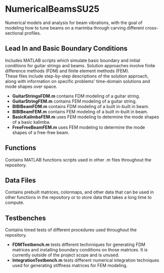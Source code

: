 # NumericalBeamsSU25
Numerical models and analysis for beam vibrations, with the goal of modeling how to tune beams on a marimba through carving different cross-sectional profiles.

## Lead In and Basic Boundary Conditions
Includes MATLAB scripts which simulate basic boundary and initial conditions for guitar strings and beams. Solution approaches involve finite difference methods (FDM) and finite element methods (FEM).  
These files include step-by-step descriptions of the solution approach, along with information on specific problems' time-domain solutions and mode shapes over space.
- **GuitarStringsFDM.m** contains FDM modeling of a guitar string.
- **GuitarStringFEM.m** contains FEM modeling of a guitar string.
- **BIBIBeamFDM.m** contains FDM modeling of a built in-built in beam.
- **BIBIBeamFEM.m** contains FEM modeling of a built in-built in beam.
- **BasicKailmbaFEM.m** uses FEM modeling to determine the mode shapes of a basic kalimba.
- **FreeFreeBeamFEM.m** uses FEM modeling to determine the mode shapes of a free-free beam.

## Functions
Contains MATLAB functions scripts used in other .m files throughout the repository.

## Data Files
Contains prebuilt matrices, colormaps, and other data that can be used in other functions in the repository or to store data that takes a long time to compute. 

## Testbenches
Contains timed tests of different procedures used throughout the repository.
- **FDMTestbench.m** tests different technniques for generating FDM matrices and installing boundary conditions on those matrices. It is currently outside of the project scope and is unused.
- **IntegrationTestbench.m** tests different numerical integration techniques used for generating stiffness matrices for FEM modeling.
